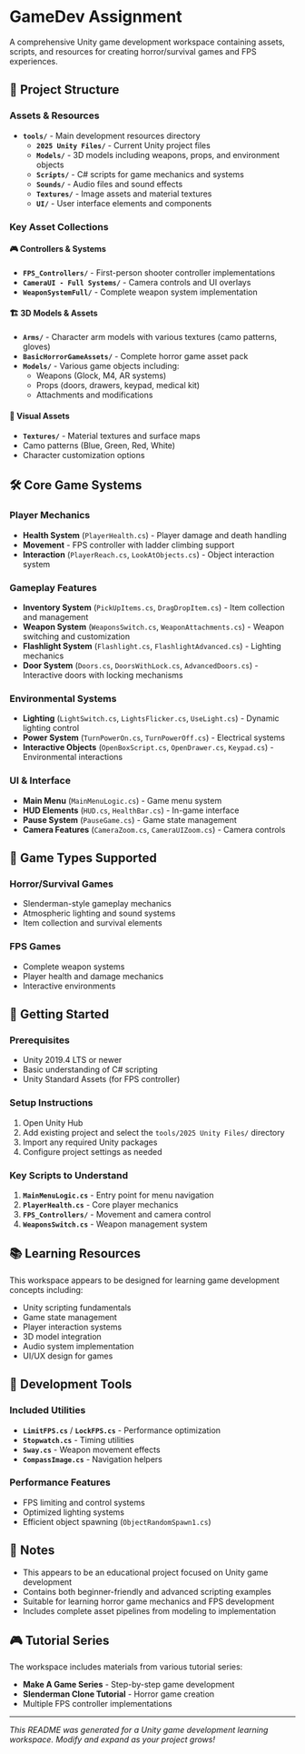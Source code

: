 # GameDev Assignment

A comprehensive Unity game development workspace containing assets, scripts, and resources for creating horror/survival games and FPS experiences.

## 📁 Project Structure

### Assets & Resources
- **`tools/`** - Main development resources directory
  - **`2025 Unity Files/`** - Current Unity project files
  - **`Models/`** - 3D models including weapons, props, and environment objects
  - **`Scripts/`** - C# scripts for game mechanics and systems
  - **`Sounds/`** - Audio files and sound effects
  - **`Textures/`** - Image assets and material textures
  - **`UI/`** - User interface elements and components

### Key Asset Collections

#### 🎮 Controllers & Systems
- **`FPS_Controllers/`** - First-person shooter controller implementations
- **`CameraUI - Full Systems/`** - Camera controls and UI overlays
- **`WeaponSystemFull/`** - Complete weapon system implementation

#### 🏗️ 3D Models & Assets
- **`Arms/`** - Character arm models with various textures (camo patterns, gloves)
- **`BasicHorrorGameAssets/`** - Complete horror game asset pack
- **`Models/`** - Various game objects including:
  - Weapons (Glock, M4, AR systems)
  - Props (doors, drawers, keypad, medical kit)
  - Attachments and modifications

#### 🎨 Visual Assets
- **`Textures/`** - Material textures and surface maps
- Camo patterns (Blue, Green, Red, White)
- Character customization options

## 🛠️ Core Game Systems

### Player Mechanics
- **Health System** (`PlayerHealth.cs`) - Player damage and death handling
- **Movement** - FPS controller with ladder climbing support
- **Interaction** (`PlayerReach.cs`, `LookAtObjects.cs`) - Object interaction system

### Gameplay Features
- **Inventory System** (`PickUpItems.cs`, `DragDropItem.cs`) - Item collection and management
- **Weapon System** (`WeaponsSwitch.cs`, `WeaponAttachments.cs`) - Weapon switching and customization
- **Flashlight System** (`Flashlight.cs`, `FlashlightAdvanced.cs`) - Lighting mechanics
- **Door System** (`Doors.cs`, `DoorsWithLock.cs`, `AdvancedDoors.cs`) - Interactive doors with locking mechanisms

### Environmental Systems
- **Lighting** (`LightSwitch.cs`, `LightsFlicker.cs`, `UseLight.cs`) - Dynamic lighting control
- **Power System** (`TurnPowerOn.cs`, `TurnPowerOff.cs`) - Electrical systems
- **Interactive Objects** (`OpenBoxScript.cs`, `OpenDrawer.cs`, `Keypad.cs`) - Environmental interactions

### UI & Interface
- **Main Menu** (`MainMenuLogic.cs`) - Game menu system
- **HUD Elements** (`HUD.cs`, `HealthBar.cs`) - In-game interface
- **Pause System** (`PauseGame.cs`) - Game state management
- **Camera Features** (`CameraZoom.cs`, `CameraUIZoom.cs`) - Camera controls

## 🎯 Game Types Supported

### Horror/Survival Games
- Slenderman-style gameplay mechanics
- Atmospheric lighting and sound systems
- Item collection and survival elements

### FPS Games
- Complete weapon systems
- Player health and damage mechanics
- Interactive environments

## 🚀 Getting Started

### Prerequisites
- Unity 2019.4 LTS or newer
- Basic understanding of C# scripting
- Unity Standard Assets (for FPS controller)

### Setup Instructions
1. Open Unity Hub
2. Add existing project and select the `tools/2025 Unity Files/` directory
3. Import any required Unity packages
4. Configure project settings as needed

### Key Scripts to Understand
1. **`MainMenuLogic.cs`** - Entry point for menu navigation
2. **`PlayerHealth.cs`** - Core player mechanics
3. **`FPS_Controllers/`** - Movement and camera control
4. **`WeaponsSwitch.cs`** - Weapon management system

## 📚 Learning Resources

This workspace appears to be designed for learning game development concepts including:
- Unity scripting fundamentals
- Game state management
- Player interaction systems
- 3D model integration
- Audio system implementation
- UI/UX design for games

## 🔧 Development Tools

### Included Utilities
- **`LimitFPS.cs`** / **`LockFPS.cs`** - Performance optimization
- **`Stopwatch.cs`** - Timing utilities
- **`Sway.cs`** - Weapon movement effects
- **`CompassImage.cs`** - Navigation helpers

### Performance Features
- FPS limiting and control systems
- Optimized lighting systems
- Efficient object spawning (`ObjectRandomSpawn1.cs`)

## 📝 Notes

- This appears to be an educational project focused on Unity game development
- Contains both beginner-friendly and advanced scripting examples
- Suitable for learning horror game mechanics and FPS development
- Includes complete asset pipelines from modeling to implementation

## 🎮 Tutorial Series

The workspace includes materials from various tutorial series:
- **Make A Game Series** - Step-by-step game development
- **Slenderman Clone Tutorial** - Horror game creation
- Multiple FPS controller implementations

---

*This README was generated for a Unity game development learning workspace. Modify and expand as your project grows!*
